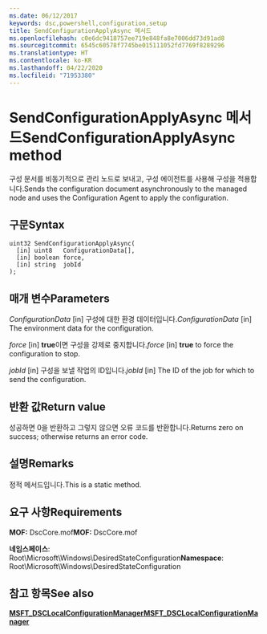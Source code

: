 ```yaml
---
ms.date: 06/12/2017
keywords: dsc,powershell,configuration,setup
title: SendConfigurationApplyAsync 메서드
ms.openlocfilehash: c0e6dc9418757ee719e848fa8e7006dd73d91ad8
ms.sourcegitcommit: 6545c60578f7745be015111052fd7769f8289296
ms.translationtype: HT
ms.contentlocale: ko-KR
ms.lasthandoff: 04/22/2020
ms.locfileid: "71953380"
---
```

# <a name="sendconfigurationapplyasync-method"></a><span data-ttu-id="c9e06-103">SendConfigurationApplyAsync 메서드</span><span class="sxs-lookup"><span data-stu-id="c9e06-103">SendConfigurationApplyAsync method</span></span>

<span data-ttu-id="c9e06-104">구성 문서를 비동기적으로 관리 노드로 보내고, 구성 에이전트를 사용해 구성을 적용합니다.</span><span class="sxs-lookup"><span data-stu-id="c9e06-104">Sends the configuration document asynchronously to the managed node and uses the Configuration Agent to apply the configuration.</span></span>

## <a name="syntax"></a><span data-ttu-id="c9e06-105">구문</span><span class="sxs-lookup"><span data-stu-id="c9e06-105">Syntax</span></span>

```mof
uint32 SendConfigurationApplyAsync(
  [in] uint8   ConfigurationData[],
  [in] boolean force,
  [in] string  jobId
);
```

## <a name="parameters"></a><span data-ttu-id="c9e06-106">매개 변수</span><span class="sxs-lookup"><span data-stu-id="c9e06-106">Parameters</span></span>

<span data-ttu-id="c9e06-107">*ConfigurationData* \[in\] 구성에 대한 환경 데이터입니다.</span><span class="sxs-lookup"><span data-stu-id="c9e06-107">*ConfigurationData* \[in\] The environment data for the configuration.</span></span>

<span data-ttu-id="c9e06-108">*force* \[in\] **true**이면 구성을 강제로 중지합니다.</span><span class="sxs-lookup"><span data-stu-id="c9e06-108">*force* \[in\] **true** to force the configuration to stop.</span></span>

<span data-ttu-id="c9e06-109">*jobId* \[in\] 구성을 보낼 작업의 ID입니다.</span><span class="sxs-lookup"><span data-stu-id="c9e06-109">*jobId* \[in\] The ID of the job for which to send the configuration.</span></span>

## <a name="return-value"></a><span data-ttu-id="c9e06-110">반환 값</span><span class="sxs-lookup"><span data-stu-id="c9e06-110">Return value</span></span>

<span data-ttu-id="c9e06-111">성공하면 0을 반환하고 그렇지 않으면 오류 코드를 반환합니다.</span><span class="sxs-lookup"><span data-stu-id="c9e06-111">Returns zero on success; otherwise returns an error code.</span></span>

## <a name="remarks"></a><span data-ttu-id="c9e06-112">설명</span><span class="sxs-lookup"><span data-stu-id="c9e06-112">Remarks</span></span>

<span data-ttu-id="c9e06-113">정적 메서드입니다.</span><span class="sxs-lookup"><span data-stu-id="c9e06-113">This is a static method.</span></span>

## <a name="requirements"></a><span data-ttu-id="c9e06-114">요구 사항</span><span class="sxs-lookup"><span data-stu-id="c9e06-114">Requirements</span></span>

<span data-ttu-id="c9e06-115">**MOF:** DscCore.mof</span><span class="sxs-lookup"><span data-stu-id="c9e06-115">**MOF:** DscCore.mof</span></span>

<span data-ttu-id="c9e06-116">**네임스페이스**: Root\Microsoft\Windows\DesiredStateConfiguration</span><span class="sxs-lookup"><span data-stu-id="c9e06-116">**Namespace**: Root\Microsoft\Windows\DesiredStateConfiguration</span></span>

## <a name="see-also"></a><span data-ttu-id="c9e06-117">참고 항목</span><span class="sxs-lookup"><span data-stu-id="c9e06-117">See also</span></span>

[<span data-ttu-id="c9e06-118">**MSFT_DSCLocalConfigurationManager**</span><span class="sxs-lookup"><span data-stu-id="c9e06-118">**MSFT_DSCLocalConfigurationManager**</span></span>](msft-dsclocalconfigurationmanager.md)
